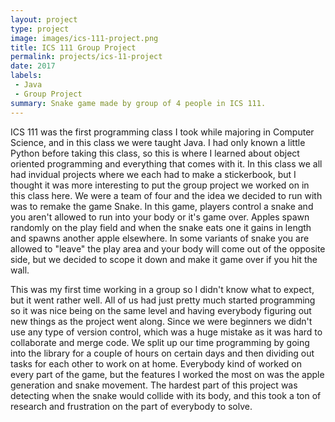 ```yaml
---
layout: project
type: project
image: images/ics-111-project.png
title: ICS 111 Group Project
permalink: projects/ics-11-project
date: 2017
labels:
 - Java
 - Group Project
summary: Snake game made by group of 4 people in ICS 111.
---
```


ICS 111 was the first programming class I took while majoring in Computer Science, and in this class we were taught Java. I had only known a little Python before taking this class, so this is where I learned about object oriented programming and everything that comes with it. In this class we all had invidual projects where we each had to make a stickerbook, but I thought it was more interesting to put the group project we worked on in this class here. We were a team of four and the idea we decided to run with was to remake the game Snake. In this game, players control a snake and you aren't allowed to run into your body or it's game over. Apples spawn randomly on the play field and when the snake eats one it gains in length and spawns another apple elsewhere. In some variants of snake you are allowed to "leave" the play area and your body will come out of the opposite side, but we decided to scope it down and make it game over if you hit the wall.

This was my first time working in a group so I didn't know what to expect, but it went rather well. All of us had just pretty much started programming so it was nice being on the same level and having everybody figuring out new things as the project went along. Since we were beginners we didn't use any type of version control, which was a huge mistake as it was hard to collaborate and merge code. We split up our time programming by going into the library for a couple of hours on certain days and then dividing out tasks for each other to work on at home. Everybody kind of worked on every part of the game, but the features I worked the most on was the apple generation and snake movement. The hardest part of this project was detecting when the snake would collide with its body, and this took a ton of research and frustration on the part of everybody to solve.
